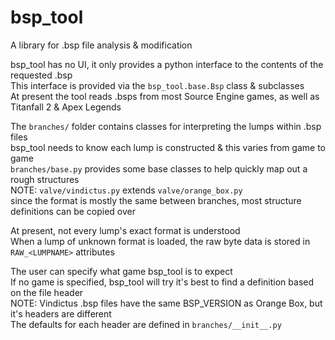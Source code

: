 # bsp_tool
 A library for .bsp file analysis & modification

bsp_tool has no UI, it only provides a python interface to the contents of the requested .bsp  
This interface is provided via the `bsp_tool.base.Bsp` class & subclasses  
At present the tool reads .bsps from most Source Engine games, as well as Titanfall 2 & Apex Legends  

The `branches/` folder contains classes for interpreting the lumps within .bsp files  
bsp_tool needs to know each lump is constructed & this varies from game to game  
`branches/base.py` provides some base classes to help quickly map out a rough structures  
NOTE: `valve/vindictus.py` extends `valve/orange_box.py`  
since the format is mostly the same between branches, most structure definitions can be copied over  

At present, not every lump's exact format is understood  
When a lump of unknown format is loaded, the raw byte data is stored in `RAW_<LUMPNAME>` attributes  

The user can specify what game bsp_tool is to expect  
If no game is specified, bsp_tool will try it's best to find a definition based on the file header  
NOTE: Vindictus .bsp files have the same BSP_VERSION as Orange Box, but it's headers are different  
The defaults for each header are defined in `branches/__init__.py`  
